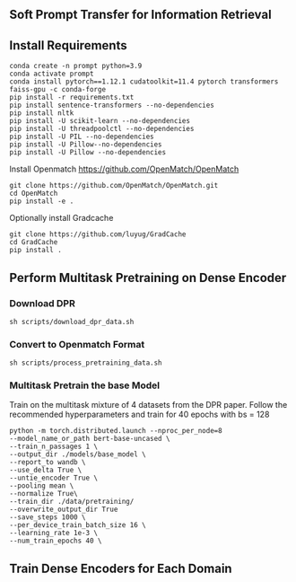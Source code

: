## Soft Prompt Transfer for Information Retrieval

## Install Requirements

```
conda create -n prompt python=3.9
conda activate prompt
conda install pytorch==1.12.1 cudatoolkit=11.4 pytorch transformers faiss-gpu -c conda-forge
pip install -r requirements.txt 
pip install sentence-transformers --no-dependencies
pip install nltk
pip install -U scikit-learn --no-dependencies
pip install -U threadpoolctl --no-dependencies
pip install -U PIL --no-dependencies
pip install -U Pillow--no-dependencies
pip install -U Pillow --no-dependencies
```

Install Openmatch
https://github.com/OpenMatch/OpenMatch
```
git clone https://github.com/OpenMatch/OpenMatch.git
cd OpenMatch
pip install -e .
```
Optionally install Gradcache
```
git clone https://github.com/luyug/GradCache
cd GradCache
pip install .
```


## Perform Multitask Pretraining on Dense Encoder

### Download DPR

```
sh scripts/download_dpr_data.sh
```

### Convert to Openmatch Format 

```
sh scripts/process_pretraining_data.sh
```
### Multitask Pretrain the base Model

Train on the multitask mixture of 4 datasets from the DPR paper. Follow the recommended hyperparameters and train for 40 epochs with bs = 128

```
python -m torch.distributed.launch --nproc_per_node=8
--model_name_or_path bert-base-uncased \
--train_n_passages 1 \
--output_dir ./models/base_model \
--report_to wandb \
--use_delta True \
--untie_encoder True \
--pooling mean \
--normalize True\
--train_dir ./data/pretraining/ 
--overwrite_output_dir True 
--save_steps 1000 \
--per_device_train_batch_size 16 \
--learning_rate 1e-3 \
--num_train_epochs 40 \
```


## Train Dense Encoders for Each Domain 


